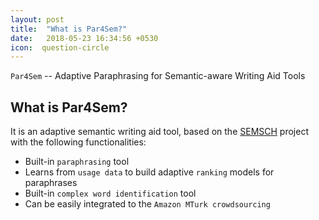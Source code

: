 ```yaml
---
layout: post
title:  "What is Par4Sem?"
date:   2018-05-23 16:34:56 +0530
icon:  question-circle
---
```




``Par4Sem`` -- Adaptive Paraphrasing for  Semantic-aware Writing Aid Tools

## What is Par4Sem?

It is an adaptive semantic writing aid tool, based on the [SEMSCH](https://www.inf.uni-hamburg.de/en/inst/ab/lt/research/semsch.html) project with the following functionalities:
* Built-in `paraphrasing` tool
* Learns from `usage data` to build adaptive `ranking` models for paraphrases
* Built-in `complex word identification` tool
* Can be easily integrated to the `Amazon MTurk crowdsourcing`
